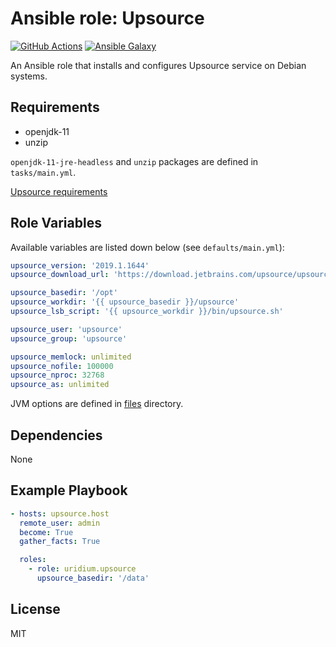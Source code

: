 Ansible role: Upsource
=========
[![GitHub Actions](https://github.com/uridium/ansible-role-upsource/workflows/test-and-release/badge.svg)](https://github.com/uridium/ansible-role-upsource/actions)
[![Ansible Galaxy](https://img.shields.io/badge/galaxy-uridium.upsource-blue.svg)](https://galaxy.ansible.com/uridium/upsource)

An Ansible role that installs and configures Upsource service on Debian systems.

Requirements
------------

* openjdk-11
* unzip

`openjdk-11-jre-headless` and `unzip` packages are defined in `tasks/main.yml`.

[Upsource requirements](https://www.jetbrains.com/help/upsource/prerequisites.html)

Role Variables
--------------

Available variables are listed down below (see `defaults/main.yml`):

```yaml
upsource_version: '2019.1.1644'
upsource_download_url: 'https://download.jetbrains.com/upsource/upsource-{{ upsource_version }}.zip'

upsource_basedir: '/opt'
upsource_workdir: '{{ upsource_basedir }}/upsource'
upsource_lsb_script: '{{ upsource_workdir }}/bin/upsource.sh'

upsource_user: 'upsource'
upsource_group: 'upsource'

upsource_memlock: unlimited
upsource_nofile: 100000
upsource_nproc: 32768
upsource_as: unlimited
```

JVM options are defined in [files](files/) directory.

Dependencies
------------

None

Example Playbook
----------------

```yaml
- hosts: upsource.host
  remote_user: admin
  become: True
  gather_facts: True

  roles:
    - role: uridium.upsource
      upsource_basedir: '/data'
```

License
-------

MIT
